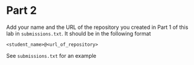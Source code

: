 # Part 2
Add your name and the URL of the repository you created in Part 1 of this lab in `submissions.txt`. It should be in the following format

```
<student_name>@<url_of_repository>
```

See `submissions.txt` for an example
